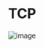 # TCP

![image](https://user-images.githubusercontent.com/7610065/158233920-65e29e04-aa2b-4ab6-b60d-e6e22163f76f.png)
